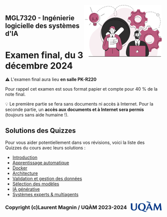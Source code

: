 
<img style="float: right;" src="../images/component_engineering.svg" alt="EngineeringAISystems" width="250"/>

## MGL7320 - Ingénierie logicielle des systèmes d'IA
# Examen final, du 3 décembre 2024

:warning: L'examen final aura lieu **en salle PK-R220**

Pour rappel cet examen est sous format papier et compte pour 40 % de la note final.

:bulb: Le première partie se fera sans documents ni accès à Internet. Pour la seconde partie, un **accès aux documents et à Internet sera permis** (toujours sans aide humaine !).

## Solutions des Quizzes

Pour vous aider potentiellement dans vos révisions, voici la liste des Quizzes du cours avec leurs solutions :
- [Introduction](https://presenter.ahaslides.com/share/mgl7320-introduction-1694396648784-rphlf4xe68)
- [Apprentissage automatique](https://presenter.ahaslides.com/share/mgl7320-apprentissage-automatique-1695260512690-pib46rmqhk)
- [Docker](https://presenter.ahaslides.com/share/mgl7320-docker-1726950846015-0gdeanho3m)
- [Architecture](https://presenter.ahaslides.com/share/mgl7320-architecture-1696473432719-mhv4g5gjnt)
- [Validation et gestion des données](https://presenter.ahaslides.com/share/mgl7320-validation-et-gestion-des-donnees-1697130824322-7g1ablx8rw)
- [Sélection des modèles](https://presenter.ahaslides.com/share/mgl7320-selection-des-modeles-1697670906548-7jwxh94glm)
- [IA générative](https://presenter.ahaslides.com/share/mgl7320-ia-generative-1730220287512-ox310qbqz6)
- [Systèmes experts & multiagents](../quizz/systemes_experts_multiagents.pdf)


<img style="float: right;" align="right" src="../images/uqam.png" alt="uqàm" width="100"/>

### Copyright (c)Laurent Magnin / UQÀM 2023-2024
